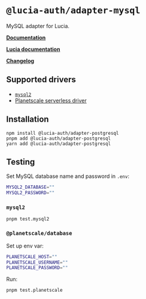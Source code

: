 # `@lucia-auth/adapter-mysql`

MySQL adapter for Lucia.

**[Documentation](https://lucia-auth.com/database/mysql#schema)**

**[Lucia documentation](https://lucia-auth.com)**

**[Changelog](https://github.com/pilcrowOnPaper/lucia/blob/main/packages/adapter-mysql/CHANGELOG.md)**

## Supported drivers

- [`mysql2`](https://github.com/sidorares/node-mysql2)
- [Planetscale serverless driver](https://github.com/planetscale/database-js)

## Installation

```
npm install @lucia-auth/adapter-postgresql
pnpm add @lucia-auth/adapter-postgresql
yarn add @lucia-auth/adapter-postgresql
```

## Testing

Set MySQL database name and password in `.env`:

```bash
MYSQL2_DATABASE=""
MYSQL2_PASSWORD=""
```

### `mysql2`

```
pnpm test.mysql2
```

### `@planetscale/database`

Set up env var:

```bash
PLANETSCALE_HOST=""
PLANETSCALE_USERNAME=""
PLANETSCALE_PASSWORD=""
```

Run:

```
pnpm test.planetscale
```
